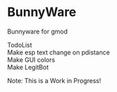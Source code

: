 # BunnyWare
Bunnyware for gmod
  
TodoList  
Make esp text change on pdistance  
Make GUI colors  
Make LegitBot  

Note: This is a Work in Progress!  
